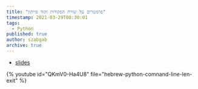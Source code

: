 ```yaml
---
title: "פרמטרים על שורת הפקודות וקוד פייתון"
timestamp: 2021-03-29T08:30:01
tags:
  - Python
published: true
author: szabgab
archive: true
---
```



* [slides](https://code-maven.com/slides/python-programming/command-line-arguments-len)

{% youtube id="QKmV0-Ha4U8" file="hebrew-python-comnand-line-len-exit" %}

